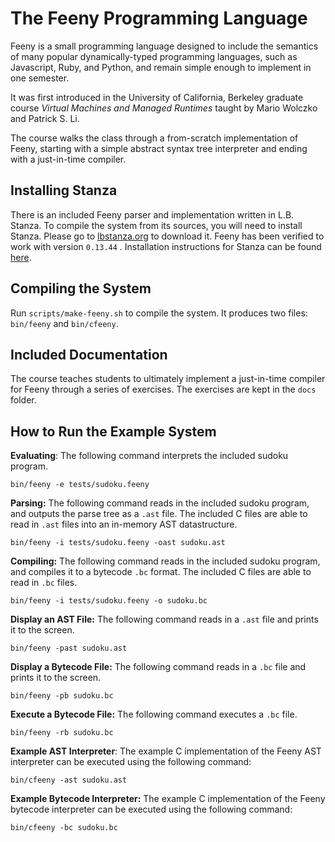 # The Feeny Programming Language #

Feeny is a small programming language designed to include the semantics of many popular dynamically-typed programming languages, such as Javascript, Ruby, and Python, and remain simple enough to implement in one semester. 

It was first introduced in the University of California, Berkeley graduate course *Virtual Machines and Managed Runtimes* taught by Mario Wolczko and Patrick S. Li. 

The course walks the class through a from-scratch implementation of Feeny, starting with a simple abstract syntax tree interpreter and ending with a just-in-time compiler. 

## Installing Stanza

There is an included Feeny parser and implementation written in L.B. Stanza. To compile the system from its sources, you will need to install Stanza. Please go to [lbstanza.org](http://lbstanza.org) to download it. Feeny has been verified to work with version `0.13.44` . Installation instructions for Stanza can be found [here](http://lbstanza.org/chapter1.html).

## Compiling the System

Run `scripts/make-feeny.sh` to compile the system. It produces two files: `bin/feeny` and `bin/cfeeny`. 

## Included Documentation

The course teaches students to ultimately implement a just-in-time compiler for Feeny through a series of exercises. The exercises are kept in the `docs` folder. 

## How to Run the Example System

**Evaluating**: The following command interprets the included sudoku program.

```
bin/feeny -e tests/sudoku.feeny
```

**Parsing:** The following command reads in the included sudoku program, and outputs the parse tree as a `.ast` file. The included C files are able to read in `.ast` files into an in-memory AST datastructure.

```
bin/feeny -i tests/sudoku.feeny -oast sudoku.ast
```

**Compiling:** The following command reads in the included sudoku program, and compiles it to a bytecode `.bc` format. The included C files are able to read in `.bc` files.

```
bin/feeny -i tests/sudoku.feeny -o sudoku.bc
```

**Display an AST File:** The following command reads in a `.ast` file and prints it to the screen.

```
bin/feeny -past sudoku.ast
```

**Display a Bytecode File:** The following command reads in a `.bc` file and prints it to the screen.

```
bin/feeny -pb sudoku.bc
```

**Execute a Bytecode File:** The following command executes a `.bc` file.

```
bin/feeny -rb sudoku.bc
```

**Example AST Interpreter**: The example C implementation of the Feeny AST interpreter can be executed using the following command:

```
bin/cfeeny -ast sudoku.ast
```

**Example Bytecode Interpreter:** The example C implementation of the Feeny bytecode interpreter can be executed using the following command:

```
bin/cfeeny -bc sudoku.bc
```

